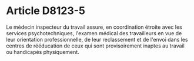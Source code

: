# Article D8123-5

  
Le médecin inspecteur du travail assure, en coordination étroite avec les services psychotechniques, l'examen médical des travailleurs en vue de leur orientation professionnelle, de leur reclassement et de l'envoi dans les centres de rééducation de ceux qui sont provisoirement inaptes au travail ou handicapés physiquement.